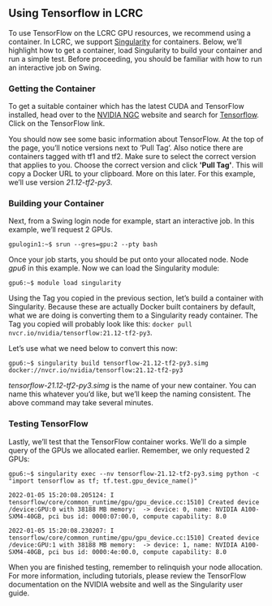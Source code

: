## Using Tensorflow in LCRC

To use TensorFlow on the LCRC GPU resources, we recommend using a container. In LCRC, we support [Singularity](https://sylabs.io/guides/3.5/user-guide/index.html) for containers. Below, we’ll highlight how to get a container, load Singularity to build your container and run a simple test. Before proceeding, you should be familiar with how to run an interactive job on Swing.

### Getting the Container
To get a suitable container which has the latest CUDA and TensorFlow installed, head over to the [NVIDIA NGC](https://catalog.ngc.nvidia.com/containers) website and search for [Tensorflow](https://catalog.ngc.nvidia.com/orgs/nvidia/containers/tensorflow). Click on the TensorFlow link.

You should now see some basic information about TensorFlow. At the top of the page, you’ll notice versions next to ‘Pull Tag‘. Also notice there are containers tagged with tf1 and tf2. Make sure to select the correct version that applies to you. Choose the correct version and click **'Pull Tag'**. This will copy a Docker URL to your clipboard. More on this later. For this example, we’ll use version *21.12-tf2-py3*.

### Building your Container
Next, from a Swing login node for example, start an interactive job. In this example, we’ll request 2 GPUs.
```
gpulogin1:~$ srun --gres=gpu:2 --pty bash

```

Once your job starts, you should be put onto your allocated node. Node *gpu6* in this example. Now we can load the Singularity module:

```
gpu6:~$ module load singularity
```

Using the Tag you copied in the previous section, let’s build a container with Singularity. Because these are actually Docker built containers by default, what we are doing is converting them to a Singularity ready container. The Tag you copied will probably look like this: `docker pull nvcr.io/nvidia/tensorflow:21.12-tf2-py3`.

Let’s use what we need below to convert this now:

```
gpu6:~$ singularity build tensorflow-21.12-tf2-py3.simg docker://nvcr.io/nvidia/tensorflow:21.12-tf2-py3
```

*tensorflow-21.12-tf2-py3.simg* is the name of your new container. You can name this whatever you’d like, but we’ll keep the naming consistent. The above command may take several minutes.

### Testing TensorFlow
Lastly, we’ll test that the TensorFlow container works. We’ll do a simple query of the GPUs we allocated earlier. Remember, we only requested 2 GPUs:

```
gpu6:~$ singularity exec --nv tensorflow-21.12-tf2-py3.simg python -c "import tensorflow as tf; tf.test.gpu_device_name()"

2022-01-05 15:20:08.205124: I tensorflow/core/common_runtime/gpu/gpu_device.cc:1510] Created device /device:GPU:0 with 38188 MB memory:  -> device: 0, name: NVIDIA A100-SXM4-40GB, pci bus id: 0000:07:00.0, compute capability: 8.0

2022-01-05 15:20:08.230207: I tensorflow/core/common_runtime/gpu/gpu_device.cc:1510] Created device /device:GPU:1 with 38188 MB memory:  -> device: 1, name: NVIDIA A100-SXM4-40GB, pci bus id: 0000:4e:00.0, compute capability: 8.0
```

When you are finished testing, remember to relinquish your node allocation. For more information, including tutorials, please review the TensorFlow documentation on the NVIDIA website and well as the Singularity user guide.
